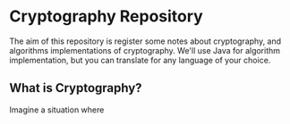 # Cryptography Repository

The aim of this repository is register some notes about cryptography, and algorithms implementations of cryptography. We'll use Java for algorithm implementation, but you can translate for any language of your choice.


## What is Cryptography?

Imagine a situation where